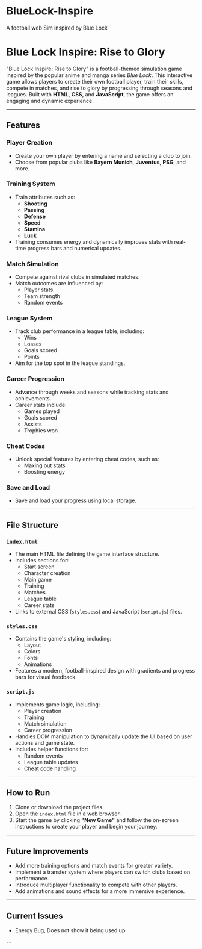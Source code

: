 # BlueLock-Inspire
A football web Sim inspired by Blue Lock

# Blue Lock Inspire: Rise to Glory

"Blue Lock Inspire: Rise to Glory" is a football-themed simulation game inspired by the popular anime and manga series *Blue Lock*. This interactive game allows players to create their own football player, train their skills, compete in matches, and rise to glory by progressing through seasons and leagues. Built with **HTML**, **CSS**, and **JavaScript**, the game offers an engaging and dynamic experience.

---

## Features

### Player Creation
- Create your own player by entering a name and selecting a club to join.
- Choose from popular clubs like **Bayern Munich**, **Juventus**, **PSG**, and more.

### Training System
- Train attributes such as:
    - **Shooting**
    - **Passing**
    - **Defense**
    - **Speed**
    - **Stamina**
    - **Luck**
- Training consumes energy and dynamically improves stats with real-time progress bars and numerical updates.

### Match Simulation
- Compete against rival clubs in simulated matches.
- Match outcomes are influenced by:
    - Player stats
    - Team strength
    - Random events

### League System
- Track club performance in a league table, including:
    - Wins
    - Losses
    - Goals scored
    - Points
- Aim for the top spot in the league standings.

### Career Progression
- Advance through weeks and seasons while tracking stats and achievements.
- Career stats include:
    - Games played
    - Goals scored
    - Assists
    - Trophies won

### Cheat Codes
- Unlock special features by entering cheat codes, such as:
    - Maxing out stats
    - Boosting energy

### Save and Load
- Save and load your progress using local storage.

---

## File Structure

### `index.html`
- The main HTML file defining the game interface structure.
- Includes sections for:
    - Start screen
    - Character creation
    - Main game
    - Training
    - Matches
    - League table
    - Career stats
- Links to external CSS (`styles.css`) and JavaScript (`script.js`) files.

### `styles.css`
- Contains the game's styling, including:
    - Layout
    - Colors
    - Fonts
    - Animations
- Features a modern, football-inspired design with gradients and progress bars for visual feedback.

### `script.js`
- Implements game logic, including:
    - Player creation
    - Training
    - Match simulation
    - Career progression
- Handles DOM manipulation to dynamically update the UI based on user actions and game state.
- Includes helper functions for:
    - Random events
    - League table updates
    - Cheat code handling

---

## How to Run

1. Clone or download the project files.
2. Open the `index.html` file in a web browser.
3. Start the game by clicking **"New Game"** and follow the on-screen instructions to create your player and begin your journey.

---

## Future Improvements

- Add more training options and match events for greater variety.
- Implement a transfer system where players can switch clubs based on performance.
- Introduce multiplayer functionality to compete with other players.
- Add animations and sound effects for a more immersive experience.

---

## Current Issues

- Energy Bug, Does not show it being used up

--
